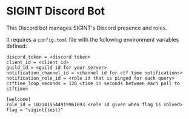 # SIGINT Discord Bot

This Discord bot manages SIGINT's Discord presence and roles.

It requires a `config.toml` file with the following environment variables defined:

```
discord_token = <discord token>
client_id = <client id>
guild_id = <guild id for your server>
notification_channel_id = <channel id for ctf time notifications>
notification_role_id = <role id that is pinged for each query>
ctftime_loop_seconds = 120 <time in seconds between each poll to ctftime>

[welcome]
role_id = 1021415544919961693 <role id given when flag is solved>
flag = "sigint{test}"

```
